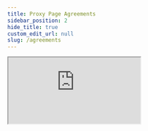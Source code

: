 ```yaml
---
title: Proxy Page Agreements
sidebar_position: 2
hide_title: true
custom_edit_url: null
slug: /agreements
---
```

<iframe className="doc-iframe" title="SignUpDocs" src="https://lively-flower-064383f03.4.azurestaticapps.net//tae"></iframe>
<!--<iframe className="doc-iframe" title="SignUpDocs" src="https://thankfulZZZ-water-06a6c0b03.5.azurestaticapps.net/tae"></iframe>-->

